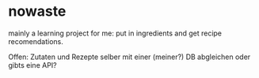 # nowaste
mainly a learning project for me: put in ingredients and get recipe recomendations.

Offen: Zutaten und Rezepte selber mit einer (meiner?) DB abgleichen oder gibts eine API?
